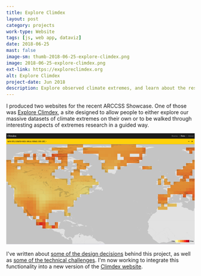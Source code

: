 ```yaml
---
title: Explore Climdex
layout: post
category: projects
work-type: Website
tags: [js, web app, dataviz]
date: 2018-06-25
mast: false
image-sm: thumb-2018-06-25-explore-climdex.png
image: 2018-06-25-explore-climdex.png
ext-link: https://exploreclimdex.org
alt: Explore Climdex
project-date: Jun 2018
description: Explore observed climate extremes, and learn about the research into them.
---
```

I produced two websites for the recent ARCCSS Showcase. One of those was [Explore Climdex](https://exploreclimdex.org), a site designed to allow people to either explore our massive datasets of climate extremes on their own or to be walked through interesting aspects of extremes research in a guided way.

![One view of Explore Climdex](/assets/post-img/2018-06-25-explore-climdex.png)

I've written about [some of the design decisions](http://climateextremes.org.au/arccss-showcase-projects/) behind this project, as well as [some of the technical challenges](https://medium.com/@rensa/challenges-visualising-climate-extremes-with-leaflet-7a407162d75f). I'm now working to integrate this functionality into a new version of the [Climdex website](https://climdex.org).
